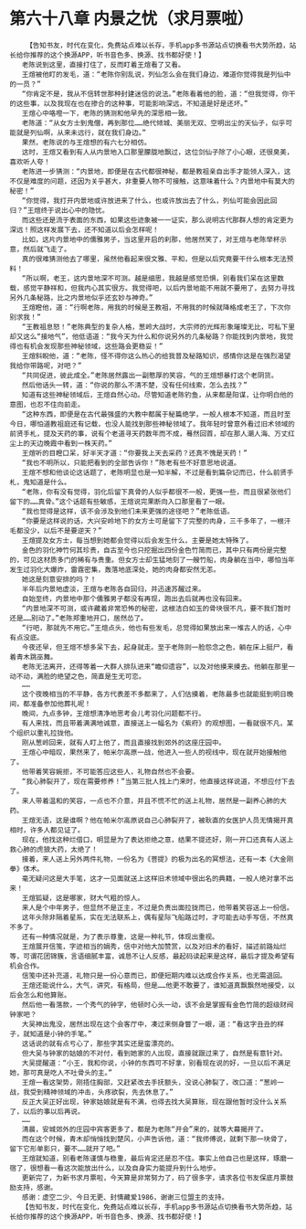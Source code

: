 # 第六十八章 内景之忧（求月票啦）
        【告知书友，时代在变化，免费站点难以长存，手机app多书源站点切换看书大势所趋，站长给你推荐的这个换源APP，听书音色多、换源、找书都好使！】
       老陈说到这里，直接打住了，反而盯着王煊看了又看。
       王煊被他盯的发毛，道：“老陈你别乱说，列仙怎么会在我们身边，难道你觉得我是列仙中的一员？”
       “你肯定不是，我从不信转世那种封建迷信的说法。”老陈看着他的脸，道：“但我觉得，你干的这些事，以及我现在也在掺合的这种事，可能影响深远，不知道是好是还坏。”
       王煊心中咯噔一下，老陈的猜测和他早先的深思相一致。
       老陈道：“从女方士到鬼僧，再到那位……绝代倾城、美丽无双、空明出尘的天仙子，似乎可能就是列仙啊，从来未远行，就在我们身边。”
       果然，老陈说的与王煊想的有六七分相仿。
       这时，王煊又看到有人从内景地入口那里朦胧地飘过，这位剑仙子除了小心眼，还很臭美，喜欢听人夸！
       老陈进一步猜测：“内景地，即便是在古代都很神秘，都是教祖亲自出手才能领人深入，这不仅是难度的问题，还因为关乎甚大，非重要人物不可接触，这意味着什么？内景地中有莫大的秘密！”
       “你觉得，我打开内景地或许放进来了什么，也或许放出去了什么，列仙可能会因此回归？”王煊终于说出心中的隐忧。
       而这些还是流于表面的东西，如果这些迹象被一一证实，那么说明古代那群人想的肯定更为深远！照这样发展下去，还不知道以后会怎样呢！
       比如，这片内景地中的儒雅男子，当这里开启的刹那，他居然笑了，对王煊与老陈举杯示意，然后就飞走了。
       真的很难猜测他去了哪里，虽然他看起来很文雅、平和，但是以后究竟要干什么根本无法预料！
       “所以啊，老王，这内景地深不可测。越是细思，我越是感觉恐惧，别看我们呆在这里数载，感觉平静祥和，但我内心其实很方。我觉得吧，以后内景地能不用就不要用了，去努力寻找另外几条秘路，比之内景地似乎还玄妙与神奇。”
       王煊瞪他，道：“行啊老陈，用我的时候是王教祖，不用我的时候就降格成老王了，下次你别求我！”
       “王教祖息怒！”老陈典型的复杂人格，葱岭大战时，大宗师的光辉形象璀璨无比，可私下里却又这么“接地气”，他低语道：“我今天为什么和你说另外的几条秘路？你能找到内景地，我觉得也有机会发现那些神秘领域，这些路会更稳妥！”
       王煊斜睨他，道：“老陈，怪不得你这么热心的给我普及秘路知识，感情你这是在强烈渴望我给你带路呢，对吧？”
       “共同促进，彼此成全。”老陈居然露出一副憨厚的笑容，气的王煊想暴打这个老阴货。
       然后他话头一转，道：“你说的那么不清不楚，没有任何线索，怎么去找？”
       知道有这些神秘领域后，王煊自然心动。尽管知道老陈钓鱼，从来都是阳谋，让你明白他的意图，也忍不住向前走。
       “这种东西，即便是在古代最强盛的大教中都属于秘篇绝学，一般人根本不知道，而且时至今日，哪怕道教祖庭还有记载，也没人能找到那些神秘领域了。我年轻时曾意外看过旧术领域的前贤手札，提及天药的事，说有个老道寻天药数年而不成，蓦然回首，却在那人潮人海、万丈红尘上的天边晚霞中看到一株天药。”
       王煊听的目瞪口呆，好半天才道：“你要我上天去采药？还真不愧是天药！”
       “我也不明所以，只能把看到的全部告诉你！”陈老有些不好意思地说道。
       王煊不想和他谈论这话题了，老陈明显也是一知半解，不过是看到篇杂记而已，什么前贤手札，鬼知道是什么。
       “老陈，你有没有觉得，羽化后留下真骨的人似乎都很不一般，更强一些，而且很紧张他们留下的……真骨。”这个话题有些敏感，王煊说完果断向入口那里看了一眼。
       “我也觉得是这样，该不会涉及到他们未来更强的途径吧？”老陈低语。
       “你要是这样说的话，大兴安岭地下的女方士可是留下了完整的肉身，三千多年了，一根汗毛都没少，以后不是要逆天？”
       王煊提及女方士，每当想到她都会觉得以后会发生什么，主要是她太特殊了。
       金色的羽化神竹何其珍贵，自古至今也只挖掘出四份金色竹简而已，其中只有两份是完整的，可见这材质多门的稀有与贵重。但女方士却生猛地刻了一艘竹船，肉身躺在当中，哪怕当年发生过羽化大爆炸，雷霆密集，轰落地底深处，她的肉身都安然无恙。
       她这是刻意安排的吗？！
       半年后内景地虚淡，王煊与老陈各自回归，并迅速苏醒过来。
       自始至终，内景地中那个儒雅男子都没有再现，跑出去后就再也没有回来。
       “内景地深不可测，或许藏着非常恐怖的秘密，这根洁白如玉的骨块很不凡，要不我们暂时还是……别动了。”老陈郑重地开口，居然怂了。
       “行吧，那就先不用它。”王煊点头，他也有些发毛，总觉得如果放出来一堆古人的话，心中有点没底。
       今夜还早，但王煊不想多呆下去，起身就走。至于老陈则一脸怨念之色，躺在床上挺尸，看着青木跳巫舞。
       老陈无法离开，还得等着一大群人排队进来“瞻仰遗容”，以及对他摸来摸去。他躺在那里一动不动，满脸的绝望之色，简直是生无可恋。
       ……
       这个夜晚相当的不平静，各方代表差不多都来了，人们估摸着，老陈最多也就能挺到明日晚间，都准备参加他葬礼呢！
       晚间，九点多钟，王煊想清净地思考会儿考羽化问题都不行。
       有人来找，而且带着满满地诚意，直接送上一幅名为《紫府》的观想图，一看就很不凡，某个组织以重礼拉拢他。
       刚从葱岭回来，就有人盯上他了，而且直接找到郊外的这座庄园中。
       王煊心中暗叹，果然来了，帕米尔高原一战，他进入一些人的视线中，现在就开始接触他了。
       他带着笑容婉拒，不可能答应这些人，礼物自然也不会要。
       “我心肺裂开了，现在需要修养！”当第三批人找上门来时，他直接这样说道，不想应付下去了。
       来人带着温和的笑容，一点也不介意，并且不慌不忙的送上礼物，居然是一副养心肺的大药。
       王煊无语，这是谁啊？他在帕米尔高原说自己心肺裂开了，被耿直的女医护人员无情揭开真相时，许多人都见证了。
       现在，他找这种烂借口，明显是为了表达拒绝之意，结果不提还好，刚一开口还真有人送上救心肺的虎狼大药，太绝了！
       接着，来人送上另外两件礼物，一份名为《菩提》的极为出名的冥想法，还有一本《大金刚拳》体术。
       毫无疑问这是大手笔，这才一见面就送上这样旧术领域中很出名的典籍，一般人绝对拿不出来！
       王煊狐疑，这是哪家，财大气粗的惊人。
       来人是个中年男子，但显然不是正主，不过是负责出面拉拢而已，他带着笑容送上一份信。
       这年头除非隔着星系，实在无法联系上，偶有星际飞船路过时，才可能去动手写信，不然真不多了。
       还有一种情况就是，为了表示尊重，这是一种礼节，体现出重视。
       王煊展开信笺，字迹相当的娟秀，信中对他大加赞赏，以及对旧术的看好，描述前路灿烂等，可谓花团锦簇，言语细腻丰富，诚恳不让人反感，最起码读起来是这样，最后才提及希望有机会合作。
       信笺中还补充道，礼物只是一份心意而已，即便短期内难以达成合作关系，也无需退回。
       王煊还能说什么，大气，讲究，有格局，但是……他更不敢要了，谁知道真飘飘然地接受，以后会怎么和他算账。
       然后他一看落款，一个秀气的钟字，他顿时心头一动，该不会是掌握有金色竹简的超级财阀钟家吧？
       大吴神出鬼没，居然出现在这个会客厅中，凑过来侧身瞥了一眼，道：“看这字丑丑的样子，就知道是小钟的手笔。”
       这话说的就有点亏心了，那些字其实还是蛮漂亮的。
       但大吴与钟家的姑娘的不对付，看到她家的人出现，直接就跟过来了，自然是有意针对。
       大吴提醒道：“小王，我和你说，小钟的东西可不好拿，别看现在说的好，一旦以后不满足她，那可真是吃人不吐骨头的主。”
       王煊一看这架势，刚捂住胸部，又赶紧改去手抚额头，没说心肺裂了，改口道：“葱岭一战，我受到精神领域的冲击，头疼欲裂，先去休息了。”
       反正大吴正好出现，钟家姑娘就是有不满，也得去找大吴算账，现在跟他暂时没什么关系了，以后的事以后再说。
       ……
       清晨，安城郊外的庄园中宾客更多了，都是为老陈“开会”来的，就等大幕揭开了。
       而在这个时候，青木却悄悄找到楚风，小声告诉他，道：“我师傅说，就剩下那一块骨了，留下它形单影只，要不……就开了吧。”
       王煊就知道，别看老陈谨慎与稳重，最后肯定还是忍不住。事实上他自己也是这样，琢磨一宿了，很想看一看这次能放出什么，以及自身实力能提升到什么地步。
       更新完了，为新书求月票啦，今天算是非常努力了，码了很多字，请求各位书友保底月票鼓励支持，感谢。
       感谢：虚空二少、今日无更、封情藏爱1986，谢谢三位盟主的支持。
       【告知书友，时代在变化，免费站点难以长存，手机app多书源站点切换看书大势所趋，站长给你推荐的这个换源APP，听书音色多、换源、找书都好使！】